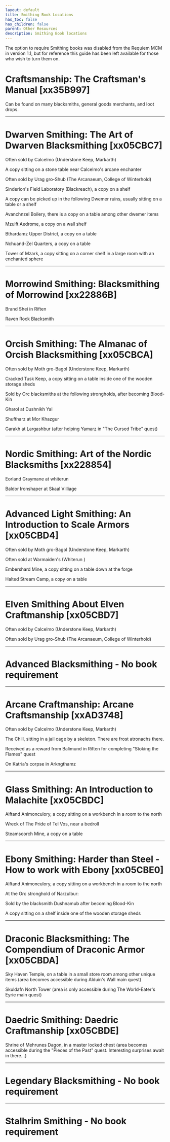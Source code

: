 ```yaml
---
layout: default
title: Smithing Book Locations
has_toc: false
has_children: false
parent: Other Resources
description: Smithing Book locations
---
```


The option to require Smithing books was disabled from the Requiem MCM in version 1.1, but for reference this guide has been left available for those who wish to turn them on.

# Craftsmanship: The Craftsman's Manual [xx35B997]

Can be found on many blacksmiths, general goods merchants, and loot drops.

---

# Dwarven Smithing: The Art of Dwarven Blacksmithing [xx05CBC7]

Often sold by Calcelmo (Understone Keep, Markarth)

A copy sitting on a stone table near Calcelmo's arcane enchanter

Often sold by Urag gro-Shub (The Arcanaeum, College of Winterhold)

Sinderion's Field Laboratory (Blackreach), a copy on a shelf

A copy can be picked up in the following Dwemer ruins, usually sitting on a table or a shelf

Avanchnzel Boilery, there is a copy on a table among other dwemer items

Mzulft Aedrome, a copy on a wall shelf

Bthardamz Upper District, a copy on a table

Nchuand-Zel Quarters, a copy on a table

Tower of Mzark, a copy sitting on a corner shelf in a large room with an enchanted sphere

---

# Morrowind Smithing: Blacksmithing of Morrowind [xx22886B]

Brand Shei in Riften

Raven Rock Blacksmith


---

# Orcish Smithing: The Almanac of Orcish Blacksmithing [xx05CBCA]

Often sold by Moth gro-Bagol (Understone Keep, Markarth)

Cracked Tusk Keep, a copy sitting on a table inside one of the wooden storage sheds

Sold by Orc blacksmiths at the following strongholds, after becoming Blood-Kin

Gharol at Dushnikh Yal

Shuftharz at Mor Khazgur

Garakh at Largashbur (after helping Yamarz in "The Cursed Tribe" quest)


---

# Nordic Smithing: Art of the Nordic Blacksmiths [xx228854]

Eorland Graymane at whiterun 

Baldor Ironshaper at Skaal Villiage


---


# Advanced Light Smithing: An Introduction to Scale Armors [xx05CBD4]

Often sold by Moth gro-Bagol (Understone Keep, Markarth)

Often sold at Warmaiden's (Whiterun )

Embershard Mine, a copy sitting on a table down at the forge

Halted Stream Camp, a copy on a table

---


# Elven Smithing About Elven Craftmanship [xx05CBD7]

Often sold by Calcelmo (Understone Keep, Markarth)

Often sold by Urag gro-Shub (The Arcanaeum, College of Winterhold)

---

# Advanced Blacksmithing - No book requirement

---


# Arcane Craftmanship: Arcane Craftsmanship [xxAD3748]

Often sold by Calcelmo (Understone Keep, Markarth)

The Chill, sitting in a jail cage by a skeleton. There are frost atronachs there.

Received as a reward from Balimund in Riften for completing "Stoking the Flames" quest

On Katria's corpse in Arkngthamz

---


# Glass Smithing: An Introduction to Malachite [xx05CBDC]

Alftand Animonculory, a copy sitting on a workbench in a room to the north

Wreck of The Pride of Tel Vos, near a bedroll

Steamscorch Mine, a copy on a table

---


# Ebony Smithing: Harder than Steel - How to work with Ebony [xx05CBE0]

Alftand Animonculory, a copy sitting on a workbench in a room to the north

At the Orc stronghold of Narzulbur:

Sold by the blacksmith Dushnamub after becoming Blood-Kin

A copy sitting on a shelf inside one of the wooden storage sheds


---


# Draconic Blacksmithing: The Compendium of Draconic Armor [xx05CBDA]

Sky Haven Temple, on a table in a small store room among other unique items (area becomes accessible during Alduin's Wall main quest)

Skuldafn North Tower (area is only accessible during The World-Eater's Eyrie main quest)


---


# Daedric Smithing: Daedric Craftmanship [xx05CBDE]

Shrine of Mehrunes Dagon, in a master locked chest (area becomes accessible during the "Pieces of the Past" quest. Interesting surprises await in there...)

---

# Legendary Blacksmithing - No book requirement

---


# Stalhrim Smithing - No book requirement